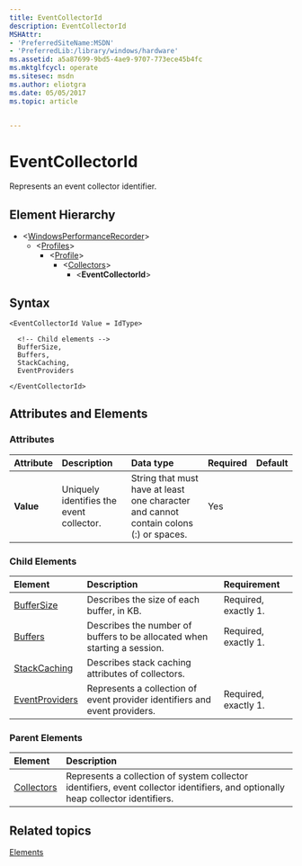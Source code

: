 ```yaml
---
title: EventCollectorId
description: EventCollectorId
MSHAttr:
- 'PreferredSiteName:MSDN'
- 'PreferredLib:/library/windows/hardware'
ms.assetid: a5a87699-9bd5-4ae9-9707-773ece45b4fc
ms.mktglfcycl: operate
ms.sitesec: msdn
ms.author: eliotgra
ms.date: 05/05/2017
ms.topic: article


---
```



# EventCollectorId

Represents an event collector identifier.


## Element Hierarchy

* \<[WindowsPerformanceRecorder](windowsperformancerecorder.md)\>
  * \<[Profiles](profiles.md)\>
    * \<[Profile](profile-wpr.md)\>
      * \<[Collectors](collectors.md)\>
        * \<**EventCollectorId**\>


## Syntax

```
<EventCollectorId Value = IdType>

  <!-- Child elements -->
  BufferSize,
  Buffers,
  StackCaching,
  EventProviders

</EventCollectorId>
```


## Attributes and Elements


### Attributes

| Attribute | Description                              | Data type                                                                             | Required | Default |
| :-------- | :--------------------------------------- | :------------------------------------------------------------------------------------ | :------- | :------ |
| **Value** | Uniquely identifies the event collector. | String that must have at least one character and cannot contain colons (:) or spaces. | Yes      |         |


### Child Elements

| Element                             | Description                                                                | Requirement          |
| :---------------------------------- | :------------------------------------------------------------------------- | :------------------- |
| [BufferSize](buffersize.md)         | Describes the size of each buffer, in KB.                                  | Required, exactly 1. |
| [Buffers](buffers.md)               | Describes the number of buffers to be allocated when starting a session.   | Required, exactly 1. |
| [StackCaching](stackcaching.md)     | Describes stack caching attributes of collectors.                          |                      |
| [EventProviders](eventproviders.md) | Represents a collection of event provider identifiers and event providers. | Required, exactly 1. |


### Parent Elements

| Element                     | Description                                                                                                                      |
| :-------------------------- | :------------------------------------------------------------------------------------------------------------------------------- |
| [Collectors](collectors.md) | Represents a collection of system collector identifiers, event collector identifiers, and optionally heap collector identifiers. |


## Related topics

[Elements](elements.md)

